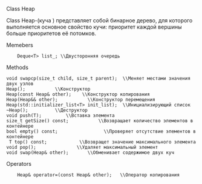Class Heap

Class Heap-(куча ) представляет собой бинарное дерево, для которого выполняется основное свойство кучи: приоритет каждой вершины больше приоритетов её потомков.

Memebers
	
        Deque<T> list_; \\Двусторонняя очередь
	
Methods
	
	void swapcp(size_t child, size_t parent);  \\Меняет местами значения двух узлов
	Heap();           \\Конструктор 
	Heap(const Heap& other);    \\Конструктор копирования 
	Heap(Heap&& other);           \\Конструктор перемещения 
	Heap(std::initializer_list<T> init_list);  \\Инициализирующий список 
	~Heap();          \\Деструктор 
	void push(T);         \\Вставка элемента
	size_t getSize() const;           \\Возвращает количество элементов в контейнере 
	bool empty() const;                 \\Проверяет отсутствие элементов в контейнере 
     T top() const;            \\Возвращет значение максимального элемента
	void pop();               \\Удаляет максимальный элемент 
	void swap(Heap& other);       \\Обменивает содержимое двух куч 
	
Operators
	
      	Heap& operator=(const Heap& other);   \\Оператор копирования 





